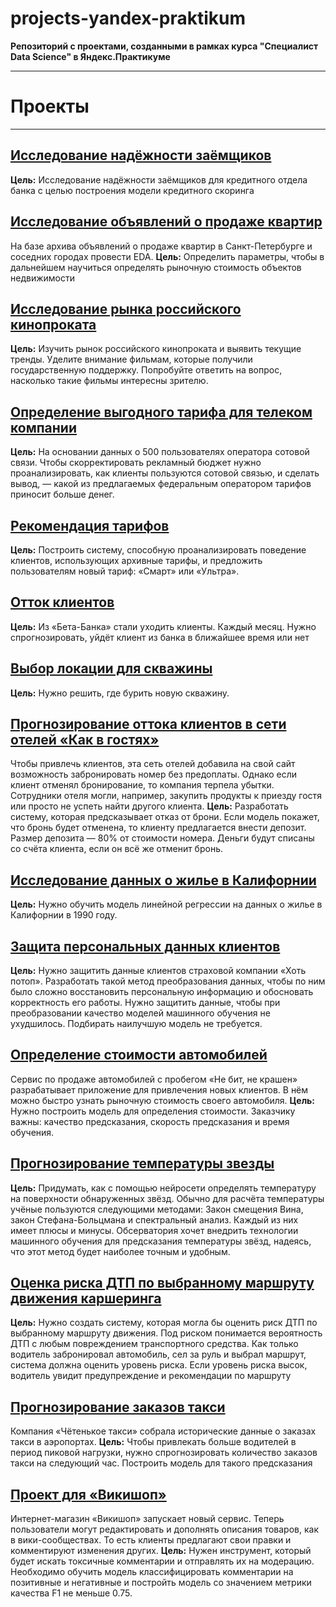 # projects-yandex-praktikum
**Репозиторий с проектами, созданными в рамках курса "Специалист Data Science" в Яндекс.Практикуме**
____
# Проекты
____
## [Исследование надёжности заёмщиков](https://github.com/stovbunenko/projects-yandex-praktikum/tree/main/1.%20bank-project)
**Цель:**
Исследование надёжности заёмщиков для кредитного отдела банка с целью построения модели кредитного скоринга

## [Исследование объявлений о продаже квартир](https://github.com/stovbunenko/projects-yandex-praktikum/tree/main/2.%20real-estate%20)
На базе архива объявлений о продаже квартир в Санкт-Петербурге и соседних городах провести EDA. 
**Цель:**
Определить параметры, чтобы в дальнейшем научиться определять рыночную стоимость объектов недвижимости

## [Исследование рынка российского кинопроката](https://github.com/stovbunenko/projects-yandex-praktikum/tree/main/3.%20films-project)
**Цель:**
Изучить рынок российского кинопроката и выявить текущие тренды. Уделите внимание фильмам, которые получили государственную поддержку. Попробуйте ответить на вопрос, насколько такие фильмы интересны зрителю.

## [Определение выгодного тарифа для телеком компании](https://github.com/stovbunenko/projects-yandex-praktikum/tree/main/4.%20telecom-company%20)
**Цель:**
На основании данных о 500 пользователях оператора сотовой связи. Чтобы скорректировать рекламный бюджет нужно проанализировать, как клиенты пользуются сотовой связью, и сделать вывод, — какой из предлагаемых федеральным оператором тарифов приносит больше денег.

## [Рекомендация тарифов](https://github.com/stovbunenko/projects-yandex-praktikum/tree/main/5.%20tafif%20reccomendations)
**Цель:**
Построить систему, способную проанализировать поведение клиентов, использующих архивные тарифы, и предложить пользователям новый тариф: «Смарт» или «Ультра».

## [Отток клиентов](https://github.com/stovbunenko/projects-yandex-praktikum/tree/main/6.%20customer%20overflow)
**Цель:**
Из «Бета-Банка» стали уходить клиенты. Каждый месяц. Нужно спрогнозировать, уйдёт клиент из банка в ближайшее время или нет

## [Выбор локации для скважины](https://github.com/stovbunenko/projects-yandex-praktikum/tree/main/7.%20well-location-selection)
**Цель:**
Нужно решить, где бурить новую скважину.

## [Прогнозирование оттока клиентов в сети отелей «Как в гостях»](https://github.com/stovbunenko/projects-yandex-praktikum/tree/main/8.%20hotel-churn-rate)
Чтобы привлечь клиентов, эта сеть отелей добавила на свой сайт возможность забронировать номер без предоплаты. Однако если клиент отменял бронирование, то компания терпела убытки. Сотрудники отеля могли, например, закупить продукты к приезду гостя или просто не успеть найти другого клиента.
**Цель:**
Разработать систему, которая предсказывает отказ от брони. Если модель покажет, что бронь будет отменена, то клиенту предлагается внести депозит. Размер депозита — 80% от стоимости номера. Деньги будут списаны со счёта клиента, если он всё же отменит бронь.

## [Исследование данных о жилье в Калифорнии](https://github.com/stovbunenko/projects-yandex-praktikum/tree/main/9.%20housing-project)
**Цель:**
Нужно обучить модель линейной регрессии на данных о жилье в Калифорнии в 1990 году.

## [Защита персональных данных клиентов](https://github.com/stovbunenko/projects-yandex-praktikum/tree/main/10.%20insurance-project)
**Цель:**
Нужно защитить данные клиентов страховой компании «Хоть потоп». Разработать такой метод преобразования данных, чтобы по ним было сложно восстановить персональную информацию и обосновать корректность его работы. Нужно защитить данные, чтобы при преобразовании качество моделей машинного обучения не ухудшилось. Подбирать наилучшую модель не требуется.

## [Определение стоимости автомобилей](https://github.com/stovbunenko/projects-yandex-praktikum/tree/main/11.%20car-cost-project)
Сервис по продаже автомобилей с пробегом «Не бит, не крашен» разрабатывает приложение для привлечения новых клиентов. В нём можно быстро узнать рыночную стоимость своего автомобиля.
**Цель:**
Нужно построить модель для определения стоимости. Заказчику важны: качество предсказания, скорость предсказания и время обучения.

## [Прогнозирование температуры звезды](https://github.com/stovbunenko/projects-yandex-praktikum/tree/main/12.%20star-project)
**Цель:**
Придумать, как с помощью нейросети определять температуру на поверхности обнаруженных звёзд. 
Обычно для расчёта температуры учёные пользуются следующими методами: Закон смещения Вина, закон Стефана-Больцмана и спектральный анализ. Каждый из них имеет плюсы и минусы. Обсерватория хочет внедрить технологии машинного обучения для предсказания температуры звёзд, надеясь, что этот метод будет наиболее точным и удобным.

## [Оценка риска ДТП по выбранному маршруту движения каршеринга](https://github.com/stovbunenko/projects-yandex-praktikum/tree/main/13.%20car-crash-risks)
**Цель:**
Нужно создать систему, которая могла бы оценить риск ДТП по выбранному маршруту движения. Под риском понимается вероятность ДТП с любым повреждением транспортного средства. Как только водитель забронировал автомобиль, сел за руль и выбрал маршрут, система должна оценить уровень риска. Если уровень риска высок, водитель увидит предупреждение и рекомендации по маршруту
## [Прогнозирование заказов такси](https://github.com/stovbunenko/projects-yandex-praktikum/tree/main/14.%20taxi-orders-forecast)
Компания «Чётенькое такси» собрала исторические данные о заказах такси в аэропортах. 
**Цель:**
Чтобы привлекать больше водителей в период пиковой нагрузки, нужно спрогнозировать количество заказов такси на следующий час. Построить модель для такого предсказания
## [Проект для «Викишоп»](https://github.com/stovbunenko/projects-yandex-praktikum/tree/main/15.%20viki-shop-project)
Интернет-магазин «Викишоп» запускает новый сервис. Теперь пользователи могут редактировать и дополнять описания товаров, как в вики-сообществах. То есть клиенты предлагают свои правки и комментируют изменения других.
**Цель:**
Нужен инструмент, который будет искать токсичные комментарии и отправлять их на модерацию. Необходимо обучить модель классифицировать комментарии на позитивные и негативные и постройть модель со значением метрики качества F1 не меньше 0.75.
